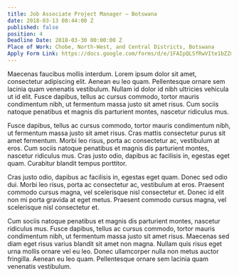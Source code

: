 ```yaml
---
title: Job Associate Project Manager — Botswana
date: 2018-03-13 08:44:00 Z
published: false
position: 4
Deadline Date: 2018-03-30 00:00:00 Z
Place of Work: Chobe, North-West, and Central Districts, Botswana
Apply Form Link: https://docs.google.com/forms/d/e/1FAIpQLSfRwVIte1bZZmPuPAT4_yo_4zqHPqPTOBBBhzZYtWFhBoXvjA/viewform
---
```


Maecenas faucibus mollis interdum. Lorem ipsum dolor sit amet, consectetur adipiscing elit. Aenean eu leo quam. Pellentesque ornare sem lacinia quam venenatis vestibulum. Nullam id dolor id nibh ultricies vehicula ut id elit. Fusce dapibus, tellus ac cursus commodo, tortor mauris condimentum nibh, ut fermentum massa justo sit amet risus. Cum sociis natoque penatibus et magnis dis parturient montes, nascetur ridiculus mus.

Fusce dapibus, tellus ac cursus commodo, tortor mauris condimentum nibh, ut fermentum massa justo sit amet risus. Cras mattis consectetur purus sit amet fermentum. Morbi leo risus, porta ac consectetur ac, vestibulum at eros. Cum sociis natoque penatibus et magnis dis parturient montes, nascetur ridiculus mus. Cras justo odio, dapibus ac facilisis in, egestas eget quam. Curabitur blandit tempus porttitor.

Cras justo odio, dapibus ac facilisis in, egestas eget quam. Donec sed odio dui. Morbi leo risus, porta ac consectetur ac, vestibulum at eros. Praesent commodo cursus magna, vel scelerisque nisl consectetur et. Donec id elit non mi porta gravida at eget metus. Praesent commodo cursus magna, vel scelerisque nisl consectetur et.

Cum sociis natoque penatibus et magnis dis parturient montes, nascetur ridiculus mus. Fusce dapibus, tellus ac cursus commodo, tortor mauris condimentum nibh, ut fermentum massa justo sit amet risus. Maecenas sed diam eget risus varius blandit sit amet non magna. Nullam quis risus eget urna mollis ornare vel eu leo. Donec ullamcorper nulla non metus auctor fringilla. Aenean eu leo quam. Pellentesque ornare sem lacinia quam venenatis vestibulum.

